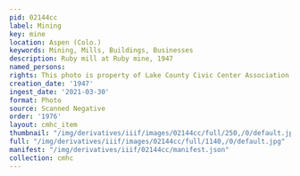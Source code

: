 ```yaml
---
pid: 02144cc
label: Mining
key: mine
location: Aspen (Colo.)
keywords: Mining, Mills, Buildings, Businesses
description: Ruby mill at Ruby mine, 1947
named_persons: 
rights: This photo is property of Lake County Civic Center Association.
creation_date: '1947'
ingest_date: '2021-03-30'
format: Photo
source: Scanned Negative
order: '1976'
layout: cmhc_item
thumbnail: "/img/derivatives/iiif/images/02144cc/full/250,/0/default.jpg"
full: "/img/derivatives/iiif/images/02144cc/full/1140,/0/default.jpg"
manifest: "/img/derivatives/iiif/02144cc/manifest.json"
collection: cmhc
---
```

